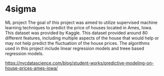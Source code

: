 # 4sigma
ML project
The goal of this project was aimed to utilize supervised machine learning techniques to predict the price of houses located in Ames, Iowa. This dataset was provided by Kaggle. This dataset provided around 80 different features, including multiple aspects of the house that would help or may not help predict the fluctuation of the house prices. The algorithms used in this project include linear regression models and treee based regression models.

https://nycdatascience.com/blog/student-works/predictive-modeling-on-house-prices-ames-iowa/

